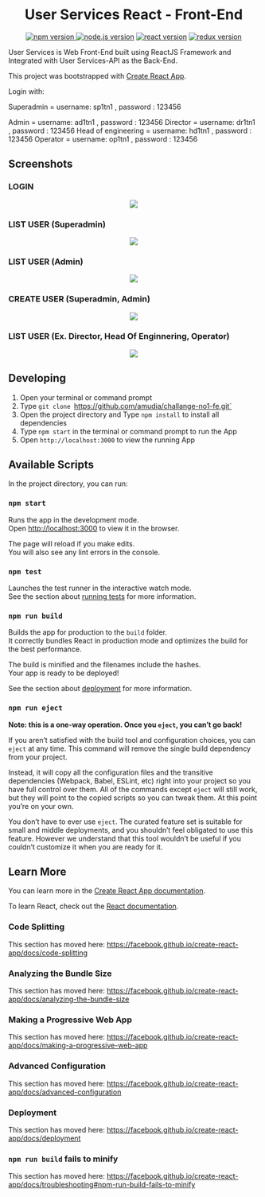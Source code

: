 <h1 align="center">User Services React - Front-End</h1>

<p align="center">
<a href="#"><img src="https://img.shields.io/badge/npm-6.13.4-brightgreen.svg?style=flat-square" alt="npm version">
</a>
<a href="#"><img src="https://img.shields.io/badge/node.js-12.14.0-blue.svg?style=flat-square" alt="node.js version"></a>
<a href="#"><img src="https://img.shields.io/badge/react-16.12.0-green.svg?style=flat-square" alt="react version"></a>
<a href="#"><img src="https://img.shields.io/badge/redux-4.0.5-informational.svg?style=flat-square" alt="redux version"></a>
</p>

User Services is Web Front-End built using ReactJS Framework and Integrated with User Services-API as the Back-End.

This project was bootstrapped with [Create React App](https://github.com/facebook/create-react-app).

Login with:
<p>
Superadmin = username: sp1tn1 , password : 123456
</p>
Admin = username: ad1tn1 , password : 123456
Director = username: dr1tn1 , password : 123456
Head of engineering = username: hd1tn1 , password : 123456
Operator = username: op1tn1 , password : 123456


## Screenshots

### LOGIN
<p align="center">
  <img src="https://user-images.githubusercontent.com/48955952/84592480-32cbab00-ae70-11ea-8073-23e0f74563fd.png">
</p>

### LIST USER (Superadmin)
<p align="center">
  <img src="https://user-images.githubusercontent.com/48955952/84592543-9e157d00-ae70-11ea-9cb3-4036c7c034c6.png">
</p>

### LIST USER (Admin)
<p align="center">
  <img src="https://user-images.githubusercontent.com/48955952/84592557-c604e080-ae70-11ea-984a-18798240c0b2.png">
</p>

### CREATE USER (Superadmin, Admin)
<p align="center">
  <img src="https://user-images.githubusercontent.com/48955952/84592543-9e157d00-ae70-11ea-9cb3-4036c7c034c6.png">
</p>

### LIST USER (Ex. Director, Head Of Enginnering, Operator)
<p align="center">
  <img src="https://user-images.githubusercontent.com/48955952/84592583-f2206180-ae70-11ea-8217-35f67c0c46ce.png">
</p>

## Developing
1. Open your terminal or command prompt
2. Type `git clone `https://github.com/amudia/challange-no1-fe.git`
3. Open the project directory and Type `npm install` to install all dependencies
4. Type `npm start` in the terminal or command prompt to run the App
5. Open `http://localhost:3000` to view the running App

## Available Scripts

In the project directory, you can run:

### `npm start`

Runs the app in the development mode.<br />
Open [http://localhost:3000](http://localhost:3000) to view it in the browser.

The page will reload if you make edits.<br />
You will also see any lint errors in the console.

### `npm test`

Launches the test runner in the interactive watch mode.<br />
See the section about [running tests](https://facebook.github.io/create-react-app/docs/running-tests) for more information.

### `npm run build`

Builds the app for production to the `build` folder.<br />
It correctly bundles React in production mode and optimizes the build for the best performance.

The build is minified and the filenames include the hashes.<br />
Your app is ready to be deployed!

See the section about [deployment](https://facebook.github.io/create-react-app/docs/deployment) for more information.

### `npm run eject`

**Note: this is a one-way operation. Once you `eject`, you can’t go back!**

If you aren’t satisfied with the build tool and configuration choices, you can `eject` at any time. This command will remove the single build dependency from your project.

Instead, it will copy all the configuration files and the transitive dependencies (Webpack, Babel, ESLint, etc) right into your project so you have full control over them. All of the commands except `eject` will still work, but they will point to the copied scripts so you can tweak them. At this point you’re on your own.

You don’t have to ever use `eject`. The curated feature set is suitable for small and middle deployments, and you shouldn’t feel obligated to use this feature. However we understand that this tool wouldn’t be useful if you couldn’t customize it when you are ready for it.

## Learn More

You can learn more in the [Create React App documentation](https://facebook.github.io/create-react-app/docs/getting-started).

To learn React, check out the [React documentation](https://reactjs.org/).

### Code Splitting

This section has moved here: https://facebook.github.io/create-react-app/docs/code-splitting

### Analyzing the Bundle Size

This section has moved here: https://facebook.github.io/create-react-app/docs/analyzing-the-bundle-size

### Making a Progressive Web App

This section has moved here: https://facebook.github.io/create-react-app/docs/making-a-progressive-web-app

### Advanced Configuration

This section has moved here: https://facebook.github.io/create-react-app/docs/advanced-configuration

### Deployment

This section has moved here: https://facebook.github.io/create-react-app/docs/deployment

### `npm run build` fails to minify

This section has moved here: https://facebook.github.io/create-react-app/docs/troubleshooting#npm-run-build-fails-to-minify
